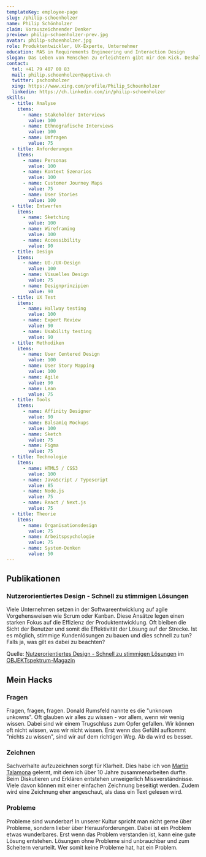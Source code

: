 ```yaml
---
templateKey: employee-page
slug: /philip-schoenholzer
name: Philip Schönholzer
claim: Vorauszeichnender Denker
preview: philip-schoenholzer-prev.jpg
avatar: philip-schoenholzer.jpg
role: Produktentwickler, UX-Experte, Unternehmer
education: MAS in Requirements Engineering und Interaction Design
slogan: Das Leben von Menschen zu erleichtern gibt mir den Kick. Deshalb kämpfe ich für einfach geniale Lösungen.
contact:
  tel: +41 79 407 00 83
  mail: philip.schoenholzer@apptiva.ch
  twitter: pschonholzer
  xing: https://www.xing.com/profile/Philip_Schoenholzer
  linkedin: https://ch.linkedin.com/in/philip-schoenholzer
skills:
  - title: Analyse
    items:
      - name: Stakeholder Interviews
        value: 100
      - name: Ethnografische Interviews
        value: 100
      - name: Umfragen
        value: 75
  - title: Anforderungen
    items:
      - name: Personas
        value: 100
      - name: Kontext Szenarios
        value: 100
      - name: Customer Journey Maps
        value: 75
      - name: User Stories
        value: 100
  - title: Entwerfen
    items:
      - name: Sketching
        value: 100
      - name: Wireframing
        value: 100
      - name: Accessibility
        value: 90
  - title: Design
    items:
      - name: UI-/UX-Design
        value: 100
      - name: Visuelles Design
        value: 75
      - name: Designprinzipien
        value: 90
  - title: UX Test
    items:
      - name: Hallway testing
        value: 100
      - name: Expert Review
        value: 90
      - name: Usability testing
        value: 90
  - title: Methodiken
    items:
      - name: User Centered Design
        value: 100
      - name: User Story Mapping
        value: 100
      - name: Agile
        value: 90
      - name: Lean
        value: 75
  - title: Tools
    items:
      - name: Affinity Designer
        value: 90
      - name: Balsamiq Mockups
        value: 100
      - name: Sketch
        value: 75
      - name: Figma
        value: 75
  - title: Technologie
    items:
      - name: HTML5 / CSS3
        value: 100
      - name: JavaScript / Typescript
        value: 85
      - name: Node.js
        value: 75
      - name: React / Next.js
        value: 75
  - title: Theorie
    items:
      - name: Organisationsdesign
        value: 75
      - name: Arbeitspsychologie
        value: 75
      - name: System-Denken
        value: 50
---
```


## Publikationen

### Nutzerorientiertes Design - Schnell zu stimmigen Lösungen

Viele Unternehmen setzen in der Softwareentwicklung auf agile Vorgehensweisen wie Scrum oder Kanban. Diese Ansätze legen einen starken Fokus auf die Effizienz der Produktentwicklung. Oft bleiben die Sicht der Benutzer und somit die Effektivität der Lösung auf der Strecke. Ist es möglich, stimmige Kundenlösungen zu bauen und dies schnell zu tun? Falls ja, was gilt es dabei zu beachten?

Quelle: [Nutzerorientiertes Design - Schnell zu stimmigen Lösungen](http://www.sigs.de/publications/newsletter/2015/04/schoenholzer_zurkirchen_OS_03_15.pdf) im [OBJEKTspektrum-Magazin](http://www.sigs-datacom.de/fachzeitschriften/objektspektrum/archiv/artikelansicht.html?tx_mwjournals_pi1%5Bpointer%5D=0&tx_mwjournals_pi1%5Bmode%5D=1&tx_mwjournals_pi1%5BshowUid%5D=7879)

## Mein Hacks

### Fragen

Fragen, fragen, fragen. Donald Rumsfeld nannte es die "unknown unkowns". Oft glauben wir alles zu wissen - vor allem, wenn wir wenig wissen. Dabei sind wir einem Trugschluss zum Opfer gefallen. Wir können oft nicht wissen, was wir nicht wissen. Erst wenn das Gefühl aufkommt "nichts zu wissen", sind wir auf dem richtigen Weg. Ab da wird es besser.

### Zeichnen

Sachverhalte aufzuzeichnen sorgt für Klarheit. Dies habe ich von [Martin Talamona](https://twitter.com/martin_talamona) gelernt, mit dem ich über 10 Jahre zusammenarbeiten durfte. Beim Diskutieren und Erklären entstehen unweigerlich Missverständnisse. Viele davon können mit einer einfachen Zeichnung beseitigt werden. Zudem wird eine Zeichnung eher angeschaut, als dass ein Text gelesen wird.

### Probleme

Probleme sind wunderbar! In unserer Kultur spricht man nicht gerne über Probleme, sondern lieber über Herausforderungen. Dabei ist ein Problem etwas wunderbares. Erst wenn das Problem verstanden ist, kann eine gute Lösung entstehen. Lösungen ohne Probleme sind unbrauchbar und zum Scheitern verurteilt. Wer somit keine Probleme hat, hat ein Problem.
